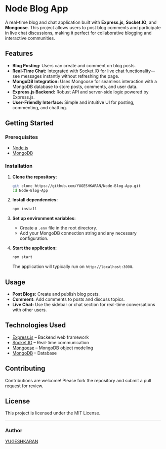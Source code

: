 # Node Blog App

A real-time blog and chat application built with **Express.js**, **Socket.IO**, and **Mongoose**. This project allows users to post blog comments and participate in live chat discussions, making it perfect for collaborative blogging and interactive communities.

## Features

- **Blog Posting:** Users can create and comment on blog posts.
- **Real-Time Chat:** Integrated with Socket.IO for live chat functionality—see messages instantly without refreshing the page.
- **MongoDB Integration:** Uses Mongoose for seamless interaction with a MongoDB database to store posts, comments, and user data.
- **Express.js Backend:** Robust API and server-side logic powered by Express.js.
- **User-Friendly Interface:** Simple and intuitive UI for posting, commenting, and chatting.

## Getting Started

### Prerequisites

- [Node.js](https://nodejs.org/)
- [MongoDB](https://www.mongodb.com/)

### Installation

1. **Clone the repository:**
   ```bash
   git clone https://github.com/YUGESHKARAN/Node-Blog-App.git
   cd Node-Blog-App
   ```

2. **Install dependencies:**
   ```bash
   npm install
   ```

3. **Set up environment variables:**
   - Create a `.env` file in the root directory.
   - Add your MongoDB connection string and any necessary configuration.

4. **Start the application:**
   ```bash
   npm start
   ```
   The application will typically run on `http://localhost:3000`.

## Usage

- **Post Blogs:** Create and publish blog posts.
- **Comment:** Add comments to posts and discuss topics.
- **Live Chat:** Use the sidebar or chat section for real-time conversations with other users.

## Technologies Used

- [Express.js](https://expressjs.com/) – Backend web framework
- [Socket.IO](https://socket.io/) – Real-time communication
- [Mongoose](https://mongoosejs.com/) – MongoDB object modeling
- [MongoDB](https://www.mongodb.com/) – Database

## Contributing

Contributions are welcome! Please fork the repository and submit a pull request for review.

## License

This project is licensed under the MIT License.

---

### Author

[YUGESHKARAN](https://github.com/YUGESHKARAN)
